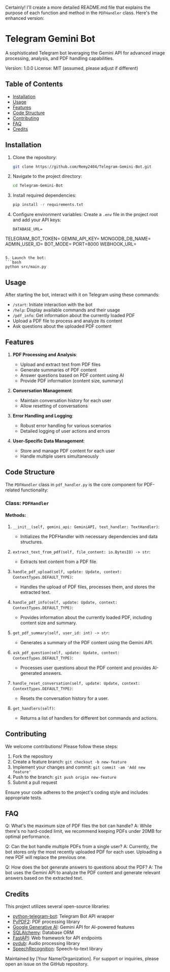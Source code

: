 Certainly! I'll create a more detailed README.md file that explains the purpose of each function and method in the `PDFHandler` class. Here's the enhanced version:

# Telegram Gemini Bot

A sophisticated Telegram bot leveraging the Gemini API for advanced image processing, analysis, and PDF handling capabilities.

Version: 1.0.0
License: MIT (assumed, please adjust if different)

## Table of Contents
- [Installation](#installation)
- [Usage](#usage)
- [Features](#features)
- [Code Structure](#code-structure)
- [Contributing](#contributing)
- [FAQ](#faq)
- [Credits](#credits)

## Installation

1. Clone the repository:
   ```bash
   git clone https://github.com/Remy2404/Telegram-Gemini-Bot.git
   ```

2. Navigate to the project directory:
   ```bash
   cd Telegram-Gemini-Bot
   ```

3. Install required dependencies:
   ```bash
   pip install -r requirements.txt
   ```

4. Configure environment variables:
   Create a `.env` file in the project root and add your API keys:
   ```
   DATABASE_URL=
TELEGRAM_BOT_TOKEN=
GEMINI_API_KEY=
MONGODB_DB_NAME=
ADMIN_USER_ID=
BOT_MODE=
PORT=8000
WEBHOOK_URL=
   ```

5. Launch the bot:
   ```bash
   python src/main.py
   ```

## Usage

After starting the bot, interact with it on Telegram using these commands:

- `/start`: Initiate interaction with the bot
- `/help`: Display available commands and their usage
- `/pdf_info`: Get information about the currently loaded PDF
- Upload a PDF file to process and analyze its content
- Ask questions about the uploaded PDF content

## Features

1. **PDF Processing and Analysis**:
   - Upload and extract text from PDF files
   - Generate summaries of PDF content
   - Answer questions based on PDF content using AI
   - Provide PDF information (content size, summary)

2. **Conversation Management**:
   - Maintain conversation history for each user
   - Allow resetting of conversations

3. **Error Handling and Logging**:
   - Robust error handling for various scenarios
   - Detailed logging of user actions and errors

4. **User-Specific Data Management**:
   - Store and manage PDF content for each user
   - Handle multiple users simultaneously

## Code Structure

The `PDFHandler` class in `pdf_handler.py` is the core component for PDF-related functionality:

### Class: `PDFHandler`

#### Methods:

1. `__init__(self, gemini_api: GeminiAPI, text_handler: TextHandler)`:
   - Initializes the PDFHandler with necessary dependencies and data structures.

2. `extract_text_from_pdf(self, file_content: io.BytesIO) -> str`:
   - Extracts text content from a PDF file.

3. `handle_pdf_upload(self, update: Update, context: ContextTypes.DEFAULT_TYPE)`:
   - Handles the upload of PDF files, processes them, and stores the extracted text.

4. `handle_pdf_info(self, update: Update, context: ContextTypes.DEFAULT_TYPE)`:
   - Provides information about the currently loaded PDF, including content size and summary.

5. `get_pdf_summary(self, user_id: int) -> str`:
   - Generates a summary of the PDF content using the Gemini API.

6. `ask_pdf_question(self, update: Update, context: ContextTypes.DEFAULT_TYPE)`:
   - Processes user questions about the PDF content and provides AI-generated answers.

7. `handle_reset_conversation(self, update: Update, context: ContextTypes.DEFAULT_TYPE)`:
   - Resets the conversation history for a user.

8. `get_handlers(self)`:
   - Returns a list of handlers for different bot commands and actions.

## Contributing

We welcome contributions! Please follow these steps:

1. Fork the repository
2. Create a feature branch: `git checkout -b new-feature`
3. Implement your changes and commit: `git commit -am 'Add new feature'`
4. Push to the branch: `git push origin new-feature`
5. Submit a pull request

Ensure your code adheres to the project's coding style and includes appropriate tests.

## FAQ

Q: What's the maximum size of PDF files the bot can handle?
A: While there's no hard-coded limit, we recommend keeping PDFs under 20MB for optimal performance.

Q: Can the bot handle multiple PDFs from a single user?
A: Currently, the bot stores only the most recently uploaded PDF for each user. Uploading a new PDF will replace the previous one.

Q: How does the bot generate answers to questions about the PDF?
A: The bot uses the Gemini API to analyze the PDF content and generate relevant answers based on the extracted text.

## Credits

This project utilizes several open-source libraries:

- [python-telegram-bot](https://github.com/python-telegram-bot/python-telegram-bot): Telegram Bot API wrapper
- [PyPDF2](https://github.com/py-pdf/PyPDF2): PDF processing library
- [Google Generative AI](https://ai.google.dev/): Gemini API for AI-powered features
- [SQLAlchemy](https://www.sqlalchemy.org/): Database ORM
- [FastAPI](https://fastapi.tiangolo.com/): Web framework for API endpoints
- [pydub](https://github.com/jiaaro/pydub): Audio processing library
- [SpeechRecognition](https://github.com/Uberi/speech_recognition): Speech-to-text library

Maintained by [Your Name/Organization]. For support or inquiries, please open an issue on the GitHub repository.